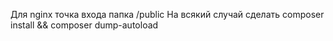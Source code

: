 Для nginx точка входа папка /public
На всякий случай сделать composer install && composer dump-autoload